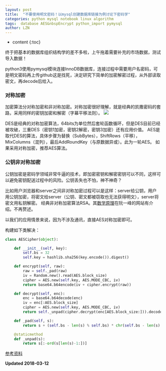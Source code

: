 ```yaml
---
layout: post
title:  "不要使用明文密码！以mysql创建数据库链接为例讨论下密码学"
categories: python mysql notebook linux algorithm
tags:  database AES&nbspEncrypt python_import pymysql
author: LZN
---
```


* content
{:toc}

终于把基本的数据库组织结构学的差不多啦，上午拖着需要补充的市场数据，测试导入数据！

python3使用pymysql模块连接InnoDB数据库，连接过程中需要用户名密码，可是明文密码再上传github这是找死，决定研究下简单的加密解密过程，从外部读取密文，再decode后给入。


### 对称加密
加密算法分对称加密和非对称加密。对称加密很好理解，就是经典的凯撒密码的套路，采用同样的密钥加密和解密（字幕平移法则）。
![](https://bignerdcoding.com/usr/uploads/2017/08/3799978773.jpeg)

DES是经典的对称加密算法，64bits为单位然后套轮函数循环，但是DES目前已经被攻破，三重DES（密钥1加密，密钥2解密，密钥3加密）还有应用价值。
AES是取代DES的算法，具体步骤为替换（SubBytes），ShiftRows（平移），MixColumns（混列），最后AddRoundKey（与原数据异或）。此为一轮AES。
如果采用对称加密，推荐AES算法。


### 公钥非对称加密
公钥加密是密码学领域非常牛逼的技术，即加密密钥和解密密钥可以不同，这样可以避免密钥配送过程中的风险。公钥丢失也不怕，神不神奇？

比如用户浏览器和server之间非对称加密过程可以是这样：server给公钥，用户用公钥加密，将密文给server（公钥、密文都被窃取也无法获得明文），server将密文用私钥解密。
经典非对称加密算法RSA。其[数学原理](http://www.ruanyifeng.com/blog/2013/06/rsa_algorithm_part_one.html)在阮一峰的网站有介绍。不再赘述。


以我们的应用情景来说，因为不涉及通讯，直接AES对称加密即可。

构建如下类解决：

``` python
class AESCipher(object):

    def __init__(self, key): 
        self.bs = 32
        self.key = hashlib.sha256(key.encode()).digest()

    def encrypt(self, raw):
        raw = self._pad(raw)
        iv = Random.new().read(AES.block_size)
        cipher = AES.new(self.key, AES.MODE_CBC, iv)
        return base64.b64encode(iv + cipher.encrypt(raw))

    def decrypt(self, enc):
        enc = base64.b64decode(enc)
        iv = enc[:AES.block_size]
        cipher = AES.new(self.key, AES.MODE_CBC, iv)
        return self._unpad(cipher.decrypt(enc[AES.block_size:])).decode('utf-8')

    def _pad(self, s):
        return s + (self.bs - len(s) % self.bs) * chr(self.bs - len(s) % self.bs)

    @staticmethod
    def _unpad(s):
        return s[:-ord(s[len(s)-1:])]
```

[参考资料](https://bignerdcoding.com/archives/33.html)

**Updated 2018-03-12**
